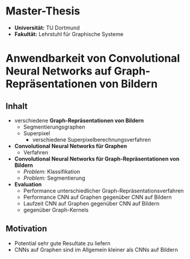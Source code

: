 # Master-Thesis

* **Universität:** TU Dortmund
* **Fakultät:** Lehrstuhl für Graphische Systeme

# Anwendbarkeit von Convolutional Neural Networks auf Graph-Repräsentationen von Bildern

## Inhalt

* verschiedene **Graph-Repräsentationen von Bildern**
  * Segmentierungsgraphen
  * Superpixel
    * verschiedene Superpixelberechnungsverfahren
* **Convolutional Neural Networks für Graphen**
  * Verfahren
* **Convolutional Neural Networks für Graph-Repräsentationen von Bildern**
  * *Problem:* Klassifikation
  * *Problem:* Segmentierung
* **Evaluation**
  * Performance unterschiedlicher Graph-Repräsentationsverfahren
  * Performance CNN auf Graphen gegenüber CNN auf Bildern
  * Laufzeit CNN auf Graphen gegenüber CNN auf Bildern
  * gegenüber Graph-Kernels

## Motivation

* Potential sehr gute Resultate zu liefern
* CNNs auf Graphen sind im Allgemein kleiner als CNNs auf Bildern
